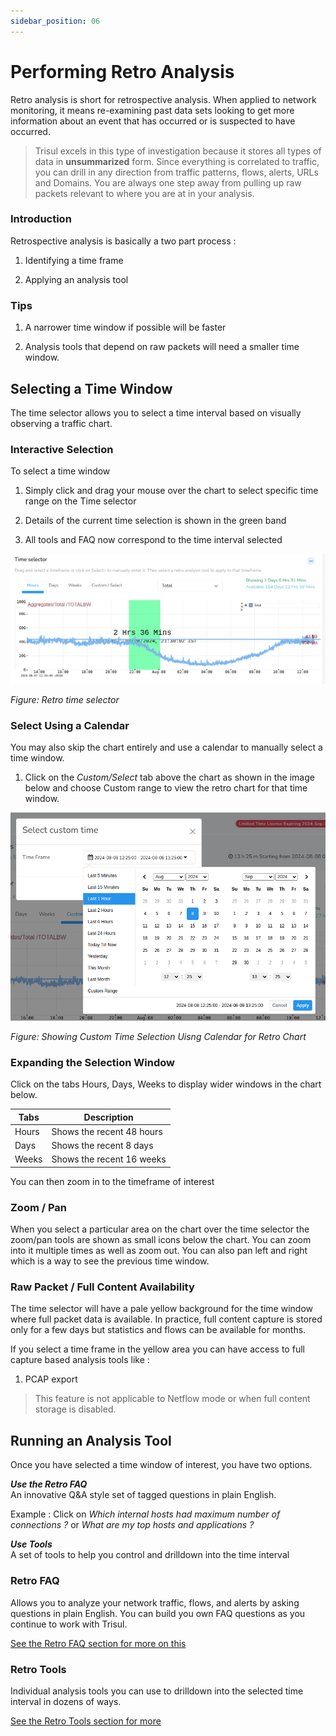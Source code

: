 ```yaml
---
sidebar_position: 06
---
```


# Performing Retro Analysis

Retro analysis is short for retrospective analysis. When applied to
network monitoring, it means re-examining past data sets looking to get
more information about an event that has occurred or is suspected to
have occurred.

> Trisul excels in this type of investigation because it stores all
> types of data in **unsummarized** form. Since everything is correlated
> to traffic, you can drill in any direction from traffic patterns,
> flows, alerts, URLs and Domains. You are always one step away from
> pulling up raw packets relevant to where you are at in your analysis.

### Introduction

Retrospective analysis is basically a two part process :  

1. Identifying a time frame  

2. Applying an analysis tool

### Tips

1. A narrower time window if possible will be faster

2. Analysis tools that depend on raw packets will need a smaller time window.

## Selecting a Time Window

The time selector allows you to select a time interval based on visually
observing a traffic chart.

### Interactive Selection

To select a time window  

1. Simply click and drag your mouse  over the chart to select specific time range on the Time selector

2. Details of the current time selection is shown in the green band 

3. All tools and FAQ now correspond to the time interval selected

![](images/retrotimeselector.png)

*Figure: Retro time selector*

### Select Using a Calendar

You may also skip the chart entirely and use a calendar to manually
select a time window.

1. Click on the *Custom/Select* tab above the chart as shown in the image
   below and choose Custom range to view the retro chart for that time window.

![](images/calendarretro.png)

*Figure: Showing Custom Time Selection Uisng Calendar for Retro Chart*

### Expanding the Selection Window

Click on the tabs Hours, Days, Weeks to display wider windows in the
chart below.

| Tabs  | Description               |
| ----- | ------------------------- |
| Hours | Shows the recent 48 hours |
| Days  | Shows the recent 8 days   |
| Weeks | Shows the recent 16 weeks |

You can then zoom in to the timeframe of interest

### Zoom / Pan

When you select a particular area on the chart over the time selector the zoom/pan tools are shown as small icons below the chart. You can zoom into it multiple times as
well as zoom out. You can also pan left and right which is a way to see the previous time window.

### Raw Packet / Full Content Availability

The time selector will have a pale yellow background for the time window
where full packet data is available. In practice, full content capture
is stored only for a few days but statistics and flows can be available
for months.

If you select a time frame in the yellow area you can have access to
full capture based analysis tools like :

1. PCAP export

> This feature is not applicable to Netflow mode or when full
> content storage is disabled.

## Running an Analysis Tool

Once you have selected a time window of interest, you have two options.

***Use the Retro FAQ***  
An innovative Q&A style set of tagged questions in plain English.

Example : Click on *Which internal hosts had maximum number of
connections ?* or *What are my top hosts and applications ?*

***Use Tools***   
A set of tools to help you control and drilldown into the time interval

### Retro FAQ

Allows you to analyze your network traffic, flows, and alerts by asking
questions in plain English. You can build you own FAQ questions as you
continue to work with Trisul.

[See the Retro FAQ section for more on this](retrofaq)

### Retro Tools

Individual analysis tools you can use to drilldown into the selected
time interval in dozens of ways.

[See the Retro Tools section for more](retrotools)
